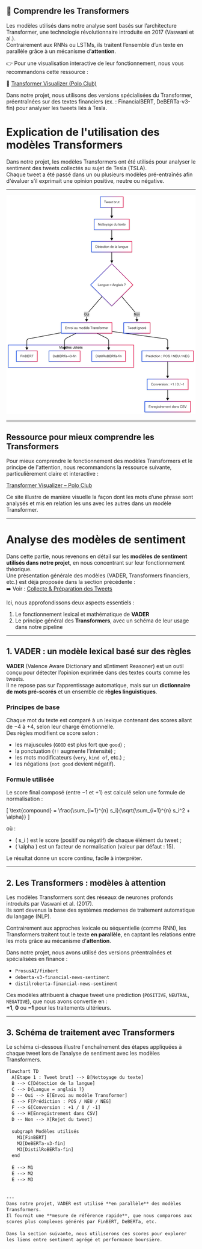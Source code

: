 ## 🤖 Comprendre les Transformers

Les modèles utilisés dans notre analyse sont basés sur l’architecture Transformer, une technologie révolutionnaire introduite en 2017 (Vaswani et al.).  
Contrairement aux RNNs ou LSTMs, ils traitent l’ensemble d’un texte en parallèle grâce à un mécanisme d’**attention**.

👉 Pour une visualisation interactive de leur fonctionnement, nous vous recommandons cette ressource :

🔗 [Transformer Visualizer (Polo Club)](https://poloclub.github.io/transformer-explainer/)

Dans notre projet, nous utilisons des versions spécialisées du Transformer, préentraînées sur des textes financiers (ex. : FinancialBERT, DeBERTa-v3-fin) pour analyser les tweets liés à Tesla.

# Explication de l'utilisation des modèles Transformers

Dans notre projet, les modèles Transformers ont été utilisés pour analyser le sentiment des tweets collectés au sujet de Tesla (TSLA).  
Chaque tweet a été passé dans un ou plusieurs modèles pré-entraînés afin d'évaluer s’il exprimait une opinion positive, neutre ou négative.

---
![Analyse de sentiment via Transformers](diagramme_transformers1.png)




---

## Ressource pour mieux comprendre les Transformers

Pour mieux comprendre le fonctionnement des modèles Transformers et le principe de l'attention, nous recommandons la ressource suivante, particulièrement claire et interactive :

[Transformer Visualizer – Polo Club](https://poloclub.github.io/transformer-explainer/)

Ce site illustre de manière visuelle la façon dont les mots d’une phrase sont analysés et mis en relation les uns avec les autres dans un modèle Transformer.

---
# Analyse des modèles de sentiment

Dans cette partie, nous revenons en détail sur les **modèles de sentiment utilisés dans notre projet**, en nous concentrant sur leur fonctionnement théorique.  
Une présentation générale des modèles (VADER, Transformers financiers, etc.) est déjà proposée dans la section précédente :  
➡️ Voir : [Collecte & Préparation des Tweets](tweet_collection.md)

Ici, nous approfondissons deux aspects essentiels :

1. Le fonctionnement lexical et mathématique de **VADER**  
2. Le principe général des **Transformers**, avec un schéma de leur usage dans notre pipeline

---

## 1. VADER : un modèle lexical basé sur des règles

**VADER** (Valence Aware Dictionary and sEntiment Reasoner) est un outil conçu pour détecter l’opinion exprimée dans des textes courts comme les tweets.  
Il ne repose pas sur l’apprentissage automatique, mais sur un **dictionnaire de mots pré-scorés** et un ensemble de **règles linguistiques**.

### Principes de base

Chaque mot du texte est comparé à un lexique contenant des scores allant de −4 à +4, selon leur charge émotionnelle.  
Des règles modifient ce score selon :

- les majuscules (`GOOD` est plus fort que `good`) ;
- la ponctuation (`!!` augmente l’intensité) ;
- les mots modificateurs (`very`, `kind of`, etc.) ;
- les négations (`not good` devient négatif).

### Formule utilisée

Le score final composé (entre −1 et +1) est calculé selon une formule de normalisation :

\[
\text{compound} = \frac{\sum_{i=1}^{n} s_i}{\sqrt{\sum_{i=1}^{n} s_i^2 + \alpha}}
\]

où :

- \( s_i \) est le score (positif ou négatif) de chaque élément du tweet ;
- \( \alpha \) est un facteur de normalisation (valeur par défaut : 15).

Le résultat donne un score continu, facile à interpréter.

---

## 2. Les Transformers : modèles à attention

Les modèles Transformers sont des réseaux de neurones profonds introduits par Vaswani et al. (2017).  
Ils sont devenus la base des systèmes modernes de traitement automatique du langage (NLP).

Contrairement aux approches lexicale ou séquentielle (comme RNN), les Transformers traitent tout le texte **en parallèle**, en captant les relations entre les mots grâce au mécanisme d’**attention**.

Dans notre projet, nous avons utilisé des versions préentraînées et spécialisées en finance :

- `ProsusAI/finbert`
- `deberta-v3-financial-news-sentiment`
- `distilroberta-financial-news-sentiment`

Ces modèles attribuent à chaque tweet une prédiction (`POSITIVE`, `NEUTRAL`, `NEGATIVE`), que nous avons convertie en :  
**+1**, **0** ou **−1** pour les traitements ultérieurs.

---

## 3. Schéma de traitement avec Transformers

Le schéma ci-dessous illustre l'enchaînement des étapes appliquées à chaque tweet lors de l’analyse de sentiment avec les modèles Transformers.

```mermaid
flowchart TD
  A[Etape 1 : Tweet brut] --> B[Nettoyage du texte]
  B --> C[Détection de la langue]
  C --> D{Langue = anglais ?}
  D -- Oui --> E[Envoi au modèle Transformer]
  E --> F[Prédiction : POS / NEU / NEG]
  F --> G[Conversion : +1 / 0 / -1]
  G --> H[Enregistrement dans CSV]
  D -- Non --> X[Rejet du tweet]

  subgraph Modèles utilisés
    M1[FinBERT]
    M2[DeBERTa-v3-fin]
    M3[DistilRoBERTa-fin]
  end

  E --> M1
  E --> M2
  E --> M3


---
Dans notre projet, VADER est utilisé **en parallèle** des modèles Transformers.  
Il fournit une **mesure de référence rapide**, que nous comparons aux scores plus complexes générés par FinBERT, DeBERTa, etc.

Dans la section suivante, nous utiliserons ces scores pour explorer les liens entre sentiment agrégé et performance boursière.
